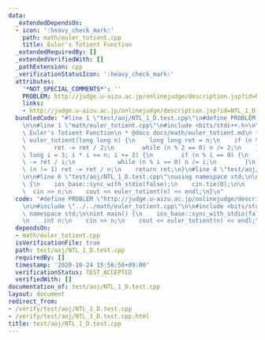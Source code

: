 ```yaml
---
data:
  _extendedDependsOn:
  - icon: ':heavy_check_mark:'
    path: math/euler_totient.cpp
    title: Euler's Totient Function
  _extendedRequiredBy: []
  _extendedVerifiedWith: []
  _pathExtension: cpp
  _verificationStatusIcon: ':heavy_check_mark:'
  attributes:
    '*NOT_SPECIAL_COMMENTS*': ''
    PROBLEM: http://judge.u-aizu.ac.jp/onlinejudge/description.jsp?id=NTL_1_D
    links:
    - http://judge.u-aizu.ac.jp/onlinejudge/description.jsp?id=NTL_1_D
  bundledCode: "#line 1 \"test/aoj/NTL_1_D.test.cpp\"\n#define PROBLEM \"http://judge.u-aizu.ac.jp/onlinejudge/description.jsp?id=NTL_1_D\"\
    \n\n#line 1 \"math/euler_totient.cpp\"\n#include <bits/stdc++.h>\n\n/*\n * @brief\
    \ Euler's Totient Function\n * @docs docs/math/euler_totient.md\n */\nlong long\
    \ euler_totient(long long n) {\n    long long ret = n;\n    if (n % 2 == 0) {\n\
    \        ret -= ret / 2;\n        while (n % 2 == 0) n /= 2;\n    }\n    for (long\
    \ long i = 3; i * i <= n; i += 2) {\n        if (n % i == 0) {\n            ret\
    \ -= ret / i;\n            while (n % i == 0) n /= i;\n        }\n    }\n    if\
    \ (n != 1) ret -= ret / n;\n    return ret;\n}\n#line 4 \"test/aoj/NTL_1_D.test.cpp\"\
    \n\n#line 6 \"test/aoj/NTL_1_D.test.cpp\"\nusing namespace std;\n\nint main()\
    \ {\n    ios_base::sync_with_stdio(false);\n    cin.tie(0);\n\n    int n;\n  \
    \  cin >> n;\n    cout << euler_totient(n) << endl;\n}\n"
  code: "#define PROBLEM \"http://judge.u-aizu.ac.jp/onlinejudge/description.jsp?id=NTL_1_D\"\
    \n\n#include \"../../math/euler_totient.cpp\"\n\n#include <bits/stdc++.h>\nusing\
    \ namespace std;\n\nint main() {\n    ios_base::sync_with_stdio(false);\n    cin.tie(0);\n\
    \n    int n;\n    cin >> n;\n    cout << euler_totient(n) << endl;\n}"
  dependsOn:
  - math/euler_totient.cpp
  isVerificationFile: true
  path: test/aoj/NTL_1_D.test.cpp
  requiredBy: []
  timestamp: '2020-10-24 15:56:56+09:00'
  verificationStatus: TEST_ACCEPTED
  verifiedWith: []
documentation_of: test/aoj/NTL_1_D.test.cpp
layout: document
redirect_from:
- /verify/test/aoj/NTL_1_D.test.cpp
- /verify/test/aoj/NTL_1_D.test.cpp.html
title: test/aoj/NTL_1_D.test.cpp
---
```

